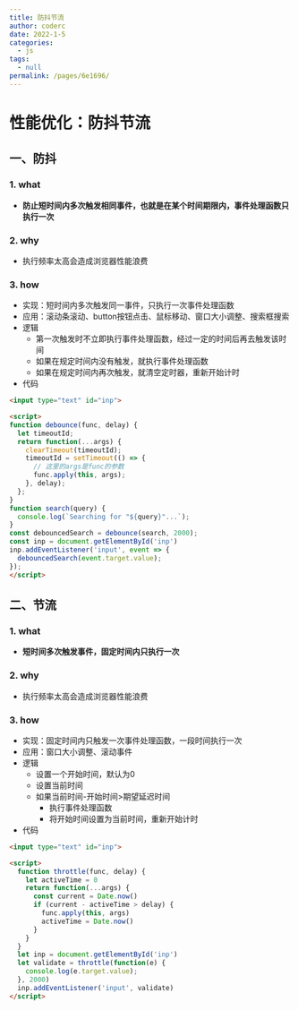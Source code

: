 ```yaml
---
title: 防抖节流
author: coderc
date: 2022-1-5
categories: 
  - js
tags: 
  - null
permalink: /pages/6e1696/
---
```


# 性能优化：防抖节流

## 一、防抖
### 1. what
- **防止短时间内多次触发相同事件，也就是在某个时间期限内，事件处理函数只执行一次**
### 2. why
- 执行频率太高会造成浏览器性能浪费
### 3. how
- 实现：短时间内多次触发同一事件，只执行一次事件处理函数
- 应用：滚动条滚动、button按钮点击、鼠标移动、窗口大小调整、搜索框搜索
- 逻辑
  - 第一次触发时不立即执行事件处理函数，经过一定的时间后再去触发该时间
  - 如果在规定时间内没有触发，就执行事件处理函数
  - 如果在规定时间内再次触发，就清空定时器，重新开始计时
- 代码
```HTML
<input type="text" id="inp">

<script>
function debounce(func, delay) {
  let timeoutId;
  return function(...args) {
    clearTimeout(timeoutId);
    timeoutId = setTimeout(() => {
      // 这里的args是func的参数
      func.apply(this, args);
    }, delay);
  };
}
function search(query) {
  console.log(`Searching for "${query}"...`);
}
const debouncedSearch = debounce(search, 2000);
const inp = document.getElementById('inp')
inp.addEventListener('input', event => {
  debouncedSearch(event.target.value);
});
</script>
```
## 二、节流
### 1. what
- **短时间多次触发事件，固定时间内只执行一次**
### 2. why
- 执行频率太高会造成浏览器性能浪费
### 3. how
- 实现：固定时间内只触发一次事件处理函数，一段时间执行一次
- 应用：窗口大小调整、滚动事件
- 逻辑
  - 设置一个开始时间，默认为0
  - 设置当前时间
  - 如果当前时间-开始时间>期望延迟时间
    - 执行事件处理函数
    - 将开始时间设置为当前时间，重新开始计时
- 代码
```HTML
<input type="text" id="inp">

<script>
  function throttle(func, delay) {
    let activeTime = 0
    return function(...args) {
      const current = Date.now()
      if (current - activeTime > delay) {
        func.apply(this, args)
        activeTime = Date.now()
      }
    }
  }
  let inp = document.getElementById('inp')
  let validate = throttle(function(e) {
    console.log(e.target.value);
  }, 2000)
  inp.addEventListener('input', validate)
</script>
```